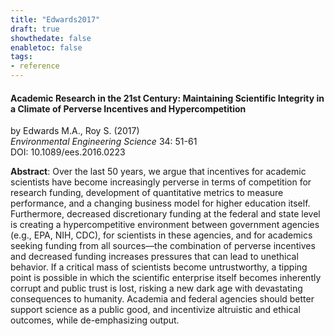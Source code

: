 ```yaml
---
title: "Edwards2017"
draft: true
showthedate: false
enabletoc: false
tags:
- reference
---
```


#### **Academic Research in the 21st Century: Maintaining Scientific Integrity in a Climate of Perverse Incentives and Hypercompetition**     
by Edwards M.A., Roy S. (2017)         
*Environmental Engineering Science* 34: 51-61       
DOI: 10.1089/ees.2016.0223     

**Abstract**:  Over the last 50 years, we argue that incentives for academic scientists have become increasingly perverse in terms of competition for research funding, development of quantitative metrics to measure performance, and a changing business model for higher education itself. Furthermore, decreased discretionary funding at the federal and state level is creating a hypercompetitive environment between government agencies (e.g., EPA, NIH, CDC), for scientists in these agencies, and for academics seeking funding from all sources—the combination of perverse incentives and decreased funding increases pressures that can lead to unethical behavior. If a critical mass of scientists become untrustworthy, a tipping point is possible in which the scientific enterprise itself becomes inherently corrupt and public trust is lost, risking a new dark age with devastating consequences to humanity. Academia and federal agencies should better support science as a public good, and incentivize altruistic and ethical outcomes, while de-emphasizing output.

